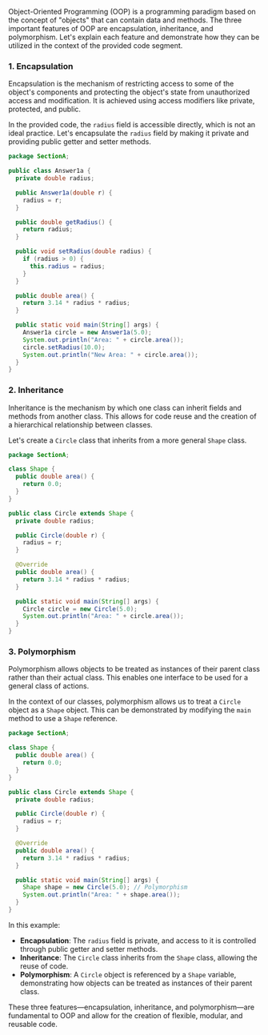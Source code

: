 Object-Oriented Programming (OOP) is a programming paradigm based on the concept of "objects" that can contain data and methods. The three important features of OOP are encapsulation, inheritance, and polymorphism. Let's explain each feature and demonstrate how they can be utilized in the context of the provided code segment.

### 1. Encapsulation

Encapsulation is the mechanism of restricting access to some of the object's components and protecting the object's state from unauthorized access and modification. It is achieved using access modifiers like private, protected, and public.

In the provided code, the `radius` field is accessible directly, which is not an ideal practice. Let's encapsulate the `radius` field by making it private and providing public getter and setter methods.

```java
package SectionA;

public class Answer1a {
  private double radius;

  public Answer1a(double r) {
    radius = r;
  }

  public double getRadius() {
    return radius;
  }

  public void setRadius(double radius) {
    if (radius > 0) {
      this.radius = radius;
    }
  }

  public double area() {
    return 3.14 * radius * radius;
  }

  public static void main(String[] args) {
    Answer1a circle = new Answer1a(5.0);
    System.out.println("Area: " + circle.area());
    circle.setRadius(10.0);
    System.out.println("New Area: " + circle.area());
  }
}
```

### 2. Inheritance

Inheritance is the mechanism by which one class can inherit fields and methods from another class. This allows for code reuse and the creation of a hierarchical relationship between classes.

Let's create a `Circle` class that inherits from a more general `Shape` class.

```java
package SectionA;

class Shape {
  public double area() {
    return 0.0;
  }
}

public class Circle extends Shape {
  private double radius;

  public Circle(double r) {
    radius = r;
  }

  @Override
  public double area() {
    return 3.14 * radius * radius;
  }

  public static void main(String[] args) {
    Circle circle = new Circle(5.0);
    System.out.println("Area: " + circle.area());
  }
}
```

### 3. Polymorphism

Polymorphism allows objects to be treated as instances of their parent class rather than their actual class. This enables one interface to be used for a general class of actions.

In the context of our classes, polymorphism allows us to treat a `Circle` object as a `Shape` object. This can be demonstrated by modifying the `main` method to use a `Shape` reference.

```java
package SectionA;

class Shape {
  public double area() {
    return 0.0;
  }
}

public class Circle extends Shape {
  private double radius;

  public Circle(double r) {
    radius = r;
  }

  @Override
  public double area() {
    return 3.14 * radius * radius;
  }

  public static void main(String[] args) {
    Shape shape = new Circle(5.0); // Polymorphism
    System.out.println("Area: " + shape.area());
  }
}
```

In this example:

- **Encapsulation**: The `radius` field is private, and access to it is controlled through public getter and setter methods.
- **Inheritance**: The `Circle` class inherits from the `Shape` class, allowing the reuse of code.
- **Polymorphism**: A `Circle` object is referenced by a `Shape` variable, demonstrating how objects can be treated as instances of their parent class.

These three features—encapsulation, inheritance, and polymorphism—are fundamental to OOP and allow for the creation of flexible, modular, and reusable code.
